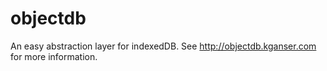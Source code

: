 objectdb
========

An easy abstraction layer for indexedDB. See <http://objectdb.kganser.com> for more information.
